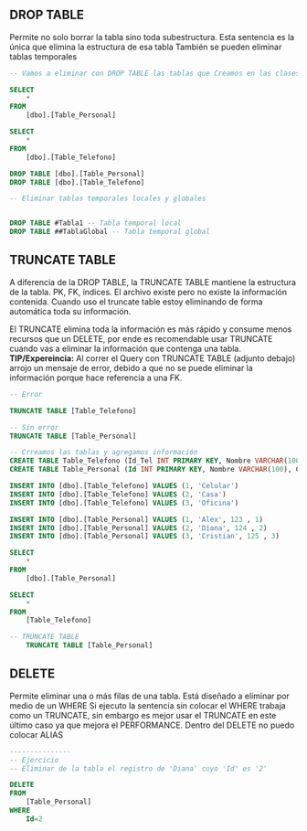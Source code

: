 ## DROP TABLE

Permite no solo borrar la tabla sino toda subestructura.
Esta sentencia es la única que elimina la estructura de esa tabla
También se pueden eliminar tablas temporales 

```SQL
-- Vamos a eliminar con DROP TABLE las tablas que Creamos en las clases pasadas.

SELECT
	*
FROM
	[dbo].[Table_Personal]

SELECT
	*
FROM	
	[dbo].[Table_Telefono]

DROP TABLE [dbo].[Table_Personal]
DROP TABLE [dbo].[Table_Telefono]

```

```SQL
-- Eliminar tablas temporales locales y globales


DROP TABLE #Tabla1 -- Tabla temporal local
DROP TABLE ##TablaGlobal -- Tabla temporal global

```

## TRUNCATE TABLE
A diferencia de la DROP TABLE, la TRUNCATE TABLE mantiene la estructura de la tabla. PK, FK, índices. El archivo existe pero no existe la información contenida. 
Cuando uso el truncate table estoy eliminando de forma automática toda su información.

El TRUNCATE elimina toda la información es más rápido y consume menos recursos que un DELETE, por ende es recomendable usar TRUNCATE cuando vas a eliminar la información que contenga una tabla.
**TIP/Expereincia:** Al correr el Query con TRUNCATE TABLE (adjunto debajo) arrojo un mensaje de error, debido a que no se puede eliminar la información porque hace referencia a una FK.
```SQL
-- Error

TRUNCATE TABLE [Table_Telefono]
```

```SQL
-- Sin error
TRUNCATE TABLE [Table_Personal]
```
```SQL
-- Crreamos las tablas y agregamos información
CREATE TABLE Table_Telefono (Id_Tel	INT PRIMARY KEY, Nombre VARCHAR(100))
CREATE TABLE Table_Personal (Id INT PRIMARY KEY, Nombre VARCHAR(100), Cedula INT NOT NULL, Id_Tel INT FOREIGN KEY REFERENCES Table_Telefono (Id_Tel))

INSERT INTO [dbo].[Table_Telefono] VALUES (1, 'Celular')
INSERT INTO [dbo].[Table_Telefono] VALUES (2, 'Casa')
INSERT INTO [dbo].[Table_Telefono] VALUES (3, 'Oficina')

INSERT INTO [dbo].[Table_Personal] VALUES (1, 'Alex', 123 , 1)
INSERT INTO [dbo].[Table_Personal] VALUES (2, 'Diana', 124 , 2)
INSERT INTO [dbo].[Table_Personal] VALUES (3, 'Cristian', 125 , 3)

```

```SQL
SELECT
	*
FROM
	[dbo].[Table_Personal]

SELECT
	*
FROM
	[Table_Telefono]

-- TRUNCATE TABLE
	TRUNCATE TABLE [Table_Personal]

```


## DELETE
Permite eliminar una o más filas de una tabla.
Está diseñado a eliminar por medio de un WHERE
Si ejecuto la sentencia sin colocar el WHERE trabaja como un TRUNCATE, sin embargo es mejor usar el TRUNCATE en este último caso ya que mejora el PERFORMANCE. 
Dentro del DELETE no puedo colocar ALIAS

```SQL
---------------
-- Ejercicio
-- Eliminar de la tabla el registro de 'Diana' cuyo 'Id' es '2'

DELETE
FROM
	[Table_Personal]
WHERE 
	Id=2
```

